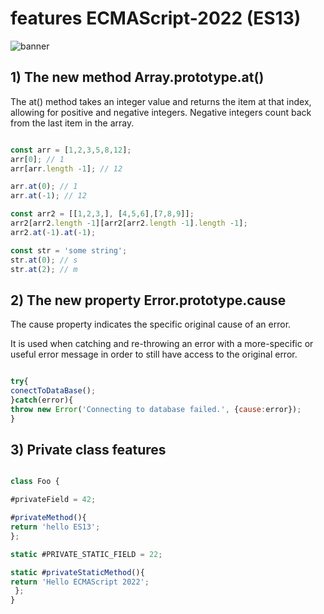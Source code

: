 # features ECMAScript-2022 (ES13)

![banner](https://plainenglish.io/assets/post-content/latest-es13-javascript-features.png)

## 1) The new method Array.prototype.at()

The at() method takes an integer value and returns the item at that index, allowing for positive and negative integers. Negative integers count back from the last item in the array.


```javascript

const arr = [1,2,3,5,8,12];
arr[0]; // 1
arr[arr.length -1]; // 12

arr.at(0); // 1
arr.at(-1); // 12

const arr2 = [[1,2,3,], [4,5,6],[7,8,9]];
arr2[arr2.length -1][arr2[arr2.length -1].length -1];
arr2.at(-1).at(-1);

const str = 'some string';
str.at(0); // s
str.at(2); // m
```

## 2) The new property Error.prototype.cause

The cause property indicates the specific original cause of an error.

It is used when catching and re-throwing an error with a more-specific or useful error message in order to still have access to the original error.

```javascript

try{
conectToDataBase();
}catch(error){
throw new Error('Connecting to database failed.', {cause:error});
}
```

## 3) Private class features #

```javascript

class Foo {

#privateField = 42;

#privateMethod(){
return 'hello ES13';
};

static #PRIVATE_STATIC_FIELD = 22;

static #privateStaticMethod(){
return 'Hello ECMAScript 2022';
 };
}
 
